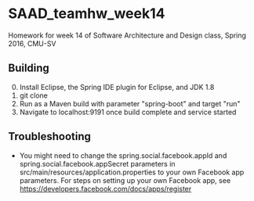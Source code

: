# SAAD_teamhw_week14
Homework for week 14 of Software Architecture and Design class, Spring 2016, CMU-SV


## Building
0. Install Eclipse, the Spring IDE plugin for Eclipse, and JDK 1.8
1. git clone 
2. Run as a Maven build with parameter "spring-boot" and target "run"
3. Navigate to localhost:9191 once build complete and service started

## Troubleshooting
* You might need to change the spring.social.facebook.appId and spring.social.facebook.appSecret parameters in src/main/resources/application.properties to your own Facebook app parameters. For steps on setting up your own Facebook app, see https://developers.facebook.com/docs/apps/register